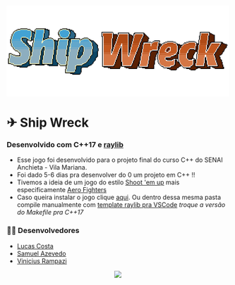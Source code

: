 <p align="center">
  <img src="img/Shipwrecktitle.png">
</p>

# ✈ Ship Wreck
### Desenvolvido com C++17 e [raylib](https://www.raylib.com/)
- Esse jogo foi desenvolvido para o projeto final do curso C++ do SENAI Anchieta - Vila Mariana.
- Foi dado 5-6 dias pra desenvolver do 0 um projeto em C++ !!
- Tivemos a ideia de um jogo do estilo [Shoot 'em up](https://pt.wikipedia.org/wiki/Shoot_%27em_up) mais especificamente [Aero Fighters](https://pt.wikipedia.org/wiki/Aero_Fighters)
- Caso queira instalar o jogo clique [aqui](https://github.com/Lucasbc47/ship-wreck/releases/tag/v1.0). Ou dentro dessa mesma pasta compile manualmente com [template raylib pra VSCode](https://gitlab.com/GameDevTV/CPPCourse/raylib-vscode-template/-/tree/main) *troque a versão do Makefile pra C++17*

### 👨‍💻 Desenvolvedores

- [Lucas Costa](https://github.com/Lucasbc47)
- [Samuel Azevedo](https://github.com/Skillterer)
- [Vinicius Rampazi](https://github.com/icexsilent)

<p align="center">
  <img src="img/preone.gif" width="400" />
</p>
